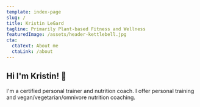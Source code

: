 ```yaml
---
template: index-page
slug: /
title: Kristin LeGard
tagline: Primarily Plant-based Fitness and Wellness
featuredImage: /assets/header-kettlebell.jpg
cta:
  ctaText: About me
  ctaLink: /about
---
```


## Hi I'm Kristin! 👋

I'm a certified personal trainer and nutrition coach. I offer personal training and vegan/vegetarian/omnivore nutrition coaching.

